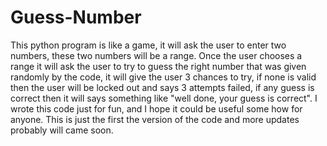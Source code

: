 # Guess-Number
This python program is like a game, it will ask the user to enter two numbers, these two numbers will be a range. Once the user chooses a range it will ask the user to try to guess the right number that was given randomly by the code, it will give the user 3 chances to try, if none is valid then the user will be locked out and says 3 attempts failed, if any guess is correct then it will says something like "well done, your guess is correct". I wrote this code just for fun, and I hope it could be useful some how for anyone. This is just the first the version of the code and more updates probably will came soon.
